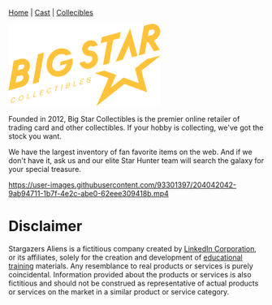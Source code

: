 [Home](README.md) | [Cast](Cast.md) | [Collecibles](Collectables.md)

<img src="images/logo_bigstar.svg" alt="StarGazers Logo" style="width:300px;">


Founded in 2012, Big Star Collectibles is the premier online retailer of trading card and other collectibles. If your hobby is collecting, we've got the stock you want.

We have the largest inventory of fan favorite items on the web. And if we don't have it, ask us and our elite Star Hunter team will search the galaxy for your special treasure.

https://user-images.githubusercontent.com/93301397/204042042-9ab94711-1b7f-4e2c-abe0-62eee309418b.mp4

# Disclaimer

Stargazers Aliens is a fictitious company created by <a class="text-secondary" href="https://www.linkedin.com/">LinkedIn Corporation</a>, or its affiliates, solely for the creation and development of <a class="text-secondary" href="https://www.linkedin.com/learning/">educational training</a> materials. Any resemblance to real products or services is purely coincidental. Information provided about the products or services is also fictitious and should not be construed as representative of actual products or services on the market in a similar product or service category.
